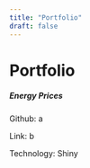 ```yaml
---
title: "Portfolio"
draft: false
---
```

# Portfolio

##### Energy Prices
Github: a

Link: b

Technology: Shiny